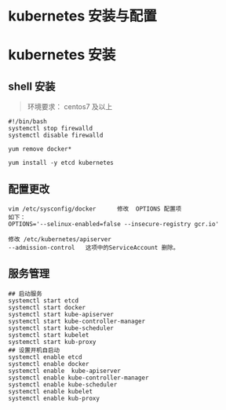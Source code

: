 # kubernetes 安装与配置

# kubernetes 安装

## shell 安装

> 环境要求： centos7 及以上

```shell
#!/bin/bash  
systemctl stop firewalld
systemctl disable firewalld

yum remove docker*

yum install -y etcd kubernetes
```

## 配置更改

```shell
vim /etc/sysconfig/docker      修改  OPTIONS 配置项
如下：
OPTIONS='--selinux-enabled=false --insecure-registry gcr.io'

修改 /etc/kubernetes/apiserver
--admission-control   这项中的ServiceAccount 删除。
```

## 服务管理

```shell
## 启动服务
systemctl start etcd
systemctl start docker
systemctl start kube-apiserver
systemctl start kube-controller-manager
systemctl start kube-scheduler
systemctl start kubelet
systemctl start kub-proxy
## 设置开机自启动
systemctl enable etcd
systemctl enable docker
systemctl enable  kube-apiserver
systemctl enable kube-controller-manager
systemctl enable kube-scheduler
systemctl enable kubelet
systemctl enable kub-proxy
```